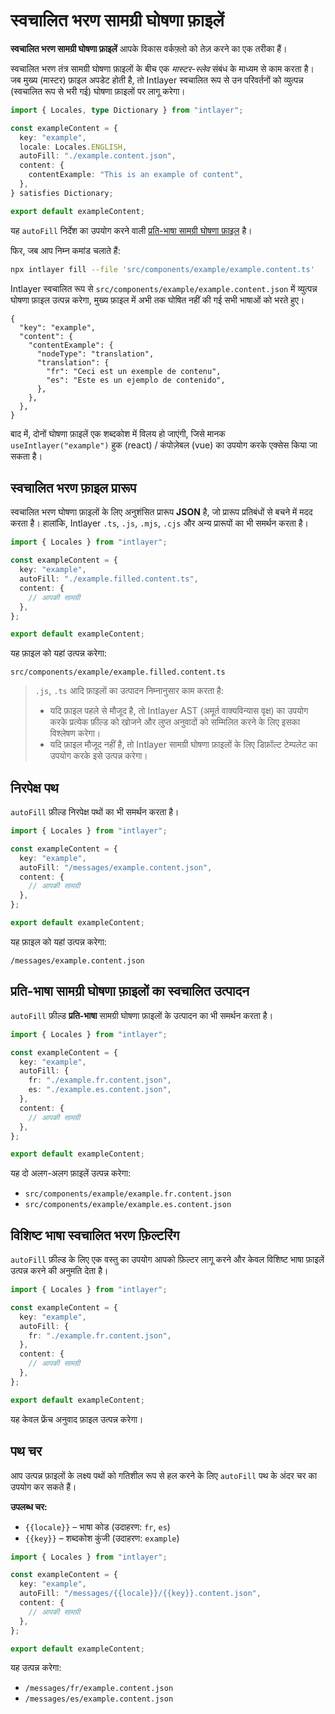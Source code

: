 # स्वचालित भरण सामग्री घोषणा फ़ाइलें

**स्वचालित भरण सामग्री घोषणा फ़ाइलें** आपके विकास वर्कफ़्लो को तेज़ करने का एक तरीका हैं।

स्वचालित भरण तंत्र सामग्री घोषणा फ़ाइलों के बीच एक _मास्टर-स्लेव_ संबंध के माध्यम से काम करता है। जब मुख्य (मास्टर) फ़ाइल अपडेट होती है, तो Intlayer स्वचालित रूप से उन परिवर्तनों को व्युत्पन्न (स्वचालित रूप से भरी गई) घोषणा फ़ाइलों पर लागू करेगा।

```ts fileName="src/components/example/example.content.ts"
import { Locales, type Dictionary } from "intlayer";

const exampleContent = {
  key: "example",
  locale: Locales.ENGLISH,
  autoFill: "./example.content.json",
  content: {
    contentExample: "This is an example of content",
  },
} satisfies Dictionary;

export default exampleContent;
```

यह `autoFill` निर्देश का उपयोग करने वाली [प्रति-भाषा सामग्री घोषणा फ़ाइल](https://github.com/aymericzip/intlayer/blob/main/docs/hi/per_locale_file.md) है।

फिर, जब आप निम्न कमांड चलाते हैं:

```bash
npx intlayer fill --file 'src/components/example/example.content.ts'
```

Intlayer स्वचालित रूप से `src/components/example/example.content.json` में व्युत्पन्न घोषणा फ़ाइल उत्पन्न करेगा, मुख्य फ़ाइल में अभी तक घोषित नहीं की गई सभी भाषाओं को भरते हुए।

```json5 fileName="src/components/example/example.content.json"
{
  "key": "example",
  "content": {
    "contentExample": {
      "nodeType": "translation",
      "translation": {
        "fr": "Ceci est un exemple de contenu",
        "es": "Este es un ejemplo de contenido",
      },
    },
  },
}
```

बाद में, दोनों घोषणा फ़ाइलें एक शब्दकोश में विलय हो जाएंगी, जिसे मानक `useIntlayer("example")` हुक (react) / कंपोज़ेबल (vue) का उपयोग करके एक्सेस किया जा सकता है।

## स्वचालित भरण फ़ाइल प्रारूप

स्वचालित भरण घोषणा फ़ाइलों के लिए अनुशंसित प्रारूप **JSON** है, जो प्रारूप प्रतिबंधों से बचने में मदद करता है। हालांकि, Intlayer `.ts`, `.js`, `.mjs`, `.cjs` और अन्य प्रारूपों का भी समर्थन करता है।

```ts fileName="src/components/example/example.content.ts"
import { Locales } from "intlayer";

const exampleContent = {
  key: "example",
  autoFill: "./example.filled.content.ts",
  content: {
    // आपकी सामग्री
  },
};

export default exampleContent;
```

यह फ़ाइल को यहां उत्पन्न करेगा:

```
src/components/example/example.filled.content.ts
```

> `.js`, `.ts` आदि फ़ाइलों का उत्पादन निम्नानुसार काम करता है:
>
> - यदि फ़ाइल पहले से मौजूद है, तो Intlayer AST (अमूर्त वाक्यविन्यास वृक्ष) का उपयोग करके प्रत्येक फ़ील्ड को खोजने और लुप्त अनुवादों को सम्मिलित करने के लिए इसका विश्लेषण करेगा।
> - यदि फ़ाइल मौजूद नहीं है, तो Intlayer सामग्री घोषणा फ़ाइलों के लिए डिफ़ॉल्ट टेम्पलेट का उपयोग करके इसे उत्पन्न करेगा।

## निरपेक्ष पथ

`autoFill` फ़ील्ड निरपेक्ष पथों का भी समर्थन करता है।

```ts fileName="src/components/example/example.content.ts"
import { Locales } from "intlayer";

const exampleContent = {
  key: "example",
  autoFill: "/messages/example.content.json",
  content: {
    // आपकी सामग्री
  },
};

export default exampleContent;
```

यह फ़ाइल को यहां उत्पन्न करेगा:

```
/messages/example.content.json
```

## प्रति-भाषा सामग्री घोषणा फ़ाइलों का स्वचालित उत्पादन

`autoFill` फ़ील्ड **प्रति-भाषा** सामग्री घोषणा फ़ाइलों के उत्पादन का भी समर्थन करता है।

```ts fileName="src/components/example/example.content.ts"
import { Locales } from "intlayer";

const exampleContent = {
  key: "example",
  autoFill: {
    fr: "./example.fr.content.json",
    es: "./example.es.content.json",
  },
  content: {
    // आपकी सामग्री
  },
};

export default exampleContent;
```

यह दो अलग-अलग फ़ाइलें उत्पन्न करेगा:

- `src/components/example/example.fr.content.json`
- `src/components/example/example.es.content.json`

## विशिष्ट भाषा स्वचालित भरण फ़िल्टरिंग

`autoFill` फ़ील्ड के लिए एक वस्तु का उपयोग आपको फ़िल्टर लागू करने और केवल विशिष्ट भाषा फ़ाइलें उत्पन्न करने की अनुमति देता है।

```ts fileName="src/components/example/example.content.ts"
import { Locales } from "intlayer";

const exampleContent = {
  key: "example",
  autoFill: {
    fr: "./example.fr.content.json",
  },
  content: {
    // आपकी सामग्री
  },
};

export default exampleContent;
```

यह केवल फ्रेंच अनुवाद फ़ाइल उत्पन्न करेगा।

## पथ चर

आप उत्पन्न फ़ाइलों के लक्ष्य पथों को गतिशील रूप से हल करने के लिए `autoFill` पथ के अंदर चर का उपयोग कर सकते हैं।

**उपलब्ध चर:**

- `{{locale}}` – भाषा कोड (उदाहरण: `fr`, `es`)
- `{{key}}` – शब्दकोश कुंजी (उदाहरण: `example`)

```ts fileName="src/components/example/example.content.ts"
import { Locales } from "intlayer";

const exampleContent = {
  key: "example",
  autoFill: "/messages/{{locale}}/{{key}}.content.json",
  content: {
    // आपकी सामग्री
  },
};

export default exampleContent;
```

यह उत्पन्न करेगा:

- `/messages/fr/example.content.json`
- `/messages/es/example.content.json`
